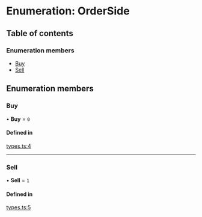 # Enumeration: OrderSide

## Table of contents

### Enumeration members

- [Buy](../wiki/OrderSide#buy)
- [Sell](../wiki/OrderSide#sell)

## Enumeration members

### Buy

• **Buy** = `0`

#### Defined in

[types.ts:4](https://github.com/mango-run/mango-run-core/blob/a90ccad/src/types.ts#L4)

___

### Sell

• **Sell** = `1`

#### Defined in

[types.ts:5](https://github.com/mango-run/mango-run-core/blob/a90ccad/src/types.ts#L5)
